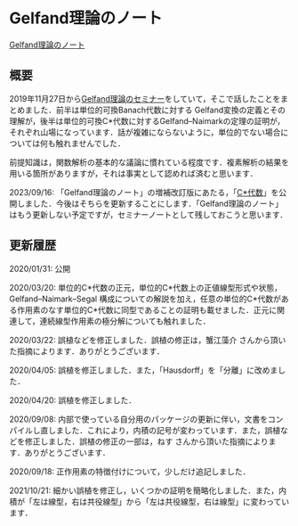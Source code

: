 # Gelfand理論のノート

[Gelfand理論のノート](files/gelfand-20211021.pdf)

## 概要

2019年11月27日から[Gelfand理論のセミナー](../seminar/gelfand.md)をしていて，そこで話したことをまとめました．前半は単位的可換Banach代数に対する Gelfand変換の定義とその理解が，後半は単位的可換C\*代数に対するGelfand–Naimarkの定理の証明が，それぞれ山場になっています．話が複雑にならないように，単位的でない場合については何も触れませんでした．

前提知識は，関数解析の基本的な議論に慣れている程度です．複素解析の結果を用いる箇所がありますが，それは事実として認めれば済むと思います．

2023/09/16: 「Gelfand理論のノート」の増補改訂版にあたる，「[C\*代数](cs-algebra.md)」を公開しました．今後はそちらを更新することにします．「Gelfand理論のノート」はもう更新しない予定ですが，セミナーノートとして残しておこうと思います．

## 更新履歴

2020/01/31: 公開

2020/03/20: 単位的C\*代数の正元，単位的C\*代数上の正値線型形式や状態，Gelfand–Naimark–Segal 構成についての解説を加え，任意の単位的C\*代数がある作用素のなす単位的C\*代数に同型であることの証明も載せました．正元に関連して，連続線型作用素の極分解についても触れました．

2020/03/22: 誤植などを修正しました．誤植の修正は，蟹江藻介 さんから頂いた指摘によります．ありがとうございます．

2020/04/05: 誤植を修正しました．また，「Hausdorff」を「分離」に改めました．

2020/04/20: 誤植を修正しました．

2020/09/08: 内部で使っている自分用のパッケージの更新に伴い，文書をコンパイルし直しました．これにより，内積の記号が変わっています．また，誤植などを修正しました．誤植の修正の一部は，ねす さんから頂いた指摘によります．ありがとうございます．

2020/09/18: 正作用素の特徴付けについて，少しだけ追記しました．

2021/10/21: 細かい誤植を修正し，いくつかの証明を簡略化しました．また，内積が「左は線型，右は共役線型」から「左は共役線型，右は線型」に変わっています．
